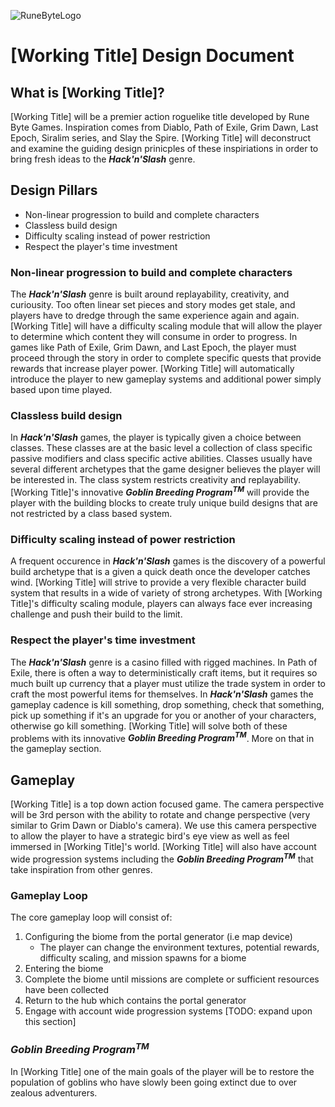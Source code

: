 ![RuneByteLogo](https://github.com/benjaminfrs/PlaceHolder/assets/63012709/714bbf36-6453-4491-8045-0044f9c18bfa)
# [Working Title] Design Document

## What is [Working Title]?
[Working Title] will be a premier action roguelike title developed by Rune Byte Games. Inspiration comes from Diablo, Path of Exile, Grim Dawn, Last Epoch, Siralim series, and Slay the Spire. [Working Title] will deconstruct and examine the guiding design prinicples of these inspiriations in order to bring fresh ideas to the ***Hack'n'Slash*** genre.

## Design Pillars
- Non-linear progression to build and complete characters
- Classless build design
- Difficulty scaling instead of power restriction
- Respect the player's time investment

### Non-linear progression to build and complete characters
The ***Hack'n'Slash*** genre is built around replayability, creativity, and curiousity. Too often linear set pieces and story modes get stale, and players have to dredge through the same experience again and again. [Working Title] will have a difficulty scaling module that will allow the player to determine which content they will consume in order to progress. In games like Path of Exile, Grim Dawn, and Last Epoch, the player must proceed through the story in order to complete specific quests that provide rewards that increase player power. [Working Title] will automatically introduce the player to new gameplay systems and additional power simply based upon time played.

### Classless build design
In ***Hack'n'Slash*** games, the player is typically given a choice between classes. These classes are at the basic level a collection of class specific passive modifiers and class specific active abilities. Classes usually have several different archetypes that the game designer believes the player will be interested in. The class system restricts creativity and replayability. [Working Title]'s innovative ***Goblin Breeding Program<sup>TM</sup>*** will provide the player with the building blocks to create truly unique build designs that are not restricted by a class based system. 

### Difficulty scaling instead of power restriction
A frequent occurence in ***Hack'n'Slash*** games is the discovery of a powerful build archetype that is a given a quick death once the developer catches wind. [Working Title] will strive to provide a very flexible character build system that results in a wide of variety of strong archetypes. With [Working Title]'s difficulty scaling module, players can always face ever increasing challenge and push their build to the limit.

### Respect the player's time investment
The ***Hack'n'Slash*** genre is a casino filled with rigged machines. In Path of Exile, there is often a way to deterministically craft items, but it requires so much built up currency that a player must utilize the trade system in order to craft the most powerful items for themselves. In ***Hack'n'Slash*** games the gameplay cadence is kill something, drop something, check that something, pick up something if it's an upgrade for you or another of your characters, otherwise go kill something. [Working Title] will solve both of these problems with its innovative ***Goblin Breeding Program<sup>TM</sup>***. More on that in the gameplay section.

## Gameplay
[Working Title] is a top down action focused game. The camera perspective will be 3rd person with the ability to rotate and change perspective (very similar to Grim Dawn or Diablo's camera). We use this camera perspective to allow the player to have a strategic bird's eye view as well as feel immersed in [Working Title]'s world. [Working Title] will also have account wide progression systems including the ***Goblin Breeding Program<sup>TM</sup>*** that take inspiration from other genres.

### Gameplay Loop
The core gameplay loop will consist of:
1. Configuring the biome from the portal generator (i.e map device)
    - The player can change the environment textures, potential rewards, difficulty scaling, and mission spawns for a biome
2. Entering the biome
3. Complete the biome until missions are complete or sufficient resources have been collected
4. Return to the hub which contains the portal generator
5. Engage with account wide progression systems [TODO: expand upon this section]

### ***Goblin Breeding Program<sup>TM</sup>***
In [Working Title] one of the main goals of the player will be to restore the population of goblins who have slowly been going extinct due to over zealous adventurers. 
